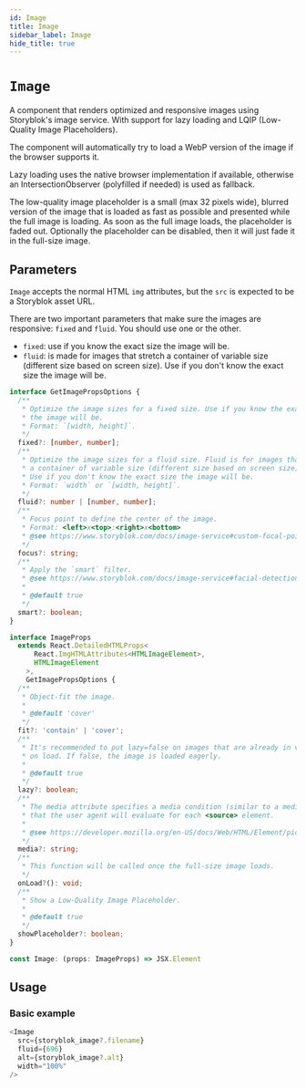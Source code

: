 ```yaml
---
id: Image
title: Image
sidebar_label: Image
hide_title: true
---
```


# `Image`

A component that renders optimized and responsive images using Storyblok's image service. With support for lazy loading and LQIP (Low-Quality Image Placeholders).

The component will automatically try to load a WebP version of the image if the browser supports it.

Lazy loading uses the native browser implementation if available, otherwise an IntersectionObserver (polyfilled if needed) is used as fallback.

The low-quality image placeholder is a small (max 32 pixels wide), blurred version of the image that is loaded as fast as possible and presented while the full image is loading. As soon as the full image loads, the placeholder is faded out. Optionally the placeholder can be disabled, then it will just fade it in the full-size image.

## Parameters

`Image` accepts the normal HTML `img` attributes, but the `src` is expected to be a Storyblok asset URL.

There are two important parameters that make sure the images are responsive: `fixed` and `fluid`. You should use one or the other.
- `fixed`: use if you know the exact size the image will be.
- `fluid`: is made for images that stretch a container of variable size (different size based on screen size). Use if you don't know the exact size the image will be.

```ts no-transpile
interface GetImagePropsOptions {
  /**
   * Optimize the image sizes for a fixed size. Use if you know the exact size
   * the image will be.
   * Format: `[width, height]`.
   */
  fixed?: [number, number];
  /**
   * Optimize the image sizes for a fluid size. Fluid is for images that stretch
   * a container of variable size (different size based on screen size).
   * Use if you don't know the exact size the image will be.
   * Format: `width` or `[width, height]`.
   */
  fluid?: number | [number, number];
  /**
   * Focus point to define the center of the image.
   * Format: <left>x<top>:<right>x<bottom>
   * @see https://www.storyblok.com/docs/image-service#custom-focal-point
   */
  focus?: string;
  /**
   * Apply the `smart` filter.
   * @see https://www.storyblok.com/docs/image-service#facial-detection-and-smart-cropping
   *
   * @default true
   */
  smart?: boolean;
}

interface ImageProps
  extends React.DetailedHTMLProps<
      React.ImgHTMLAttributes<HTMLImageElement>,
      HTMLImageElement
    >,
    GetImagePropsOptions {
  /**
   * Object-fit the image.
   *
   * @default 'cover'
   */
  fit?: 'contain' | 'cover';
  /**
   * It's recommended to put lazy=false on images that are already in viewport
   * on load. If false, the image is loaded eagerly.
   *
   * @default true
   */
  lazy?: boolean;
  /**
   * The media attribute specifies a media condition (similar to a media query)
   * that the user agent will evaluate for each <source> element.
   *
   * @see https://developer.mozilla.org/en-US/docs/Web/HTML/Element/picture#the_media_attribute
   */
  media?: string;
  /**
   * This function will be called once the full-size image loads.
   */
  onLoad?(): void;
  /**
   * Show a Low-Quality Image Placeholder.
   *
   * @default true
   */
  showPlaceholder?: boolean;
}

const Image: (props: ImageProps) => JSX.Element
```

## Usage

### Basic example

```ts
<Image
  src={storyblok_image?.filename}
  fluid={696}
  alt={storyblok_image?.alt}
  width="100%"
/>
```
